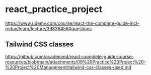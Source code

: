 # react_practice_project

https://www.udemy.com/course/react-the-complete-guide-incl-redux/learn/lecture/39836456#questions

## Tailwind CSS classes

https://github.com/academind/react-complete-guide-course-resources/blob/main/attachments/09%20Practice%20Project%20-%20Project%20Management/tailwind-css-classes-used.md
